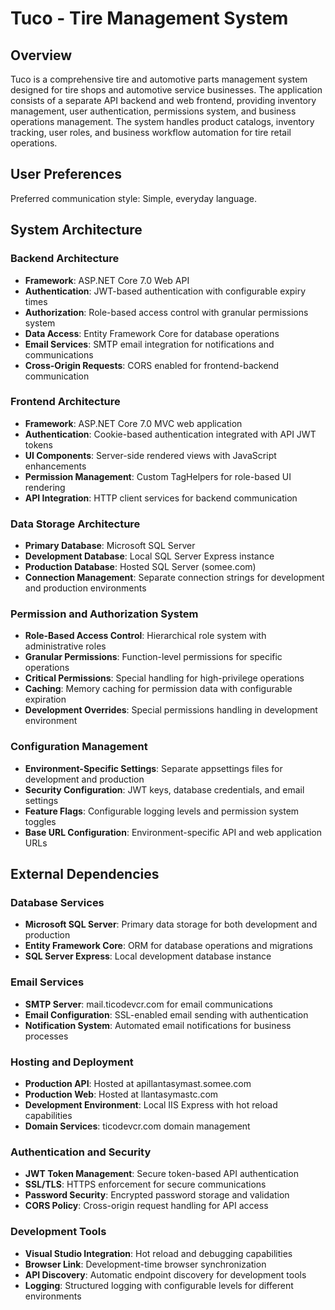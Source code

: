 # Tuco - Tire Management System

## Overview

Tuco is a comprehensive tire and automotive parts management system designed for tire shops and automotive service businesses. The application consists of a separate API backend and web frontend, providing inventory management, user authentication, permissions system, and business operations management. The system handles product catalogs, inventory tracking, user roles, and business workflow automation for tire retail operations.

## User Preferences

Preferred communication style: Simple, everyday language.

## System Architecture

### Backend Architecture
- **Framework**: ASP.NET Core 7.0 Web API
- **Authentication**: JWT-based authentication with configurable expiry times
- **Authorization**: Role-based access control with granular permissions system
- **Data Access**: Entity Framework Core for database operations
- **Email Services**: SMTP email integration for notifications and communications
- **Cross-Origin Requests**: CORS enabled for frontend-backend communication

### Frontend Architecture
- **Framework**: ASP.NET Core 7.0 MVC web application
- **Authentication**: Cookie-based authentication integrated with API JWT tokens
- **UI Components**: Server-side rendered views with JavaScript enhancements
- **Permission Management**: Custom TagHelpers for role-based UI rendering
- **API Integration**: HTTP client services for backend communication

### Data Storage Architecture
- **Primary Database**: Microsoft SQL Server
- **Development Database**: Local SQL Server Express instance
- **Production Database**: Hosted SQL Server (somee.com)
- **Connection Management**: Separate connection strings for development and production environments

### Permission and Authorization System
- **Role-Based Access Control**: Hierarchical role system with administrative roles
- **Granular Permissions**: Function-level permissions for specific operations
- **Critical Permissions**: Special handling for high-privilege operations
- **Caching**: Memory caching for permission data with configurable expiration
- **Development Overrides**: Special permissions handling in development environment

### Configuration Management
- **Environment-Specific Settings**: Separate appsettings files for development and production
- **Security Configuration**: JWT keys, database credentials, and email settings
- **Feature Flags**: Configurable logging levels and permission system toggles
- **Base URL Configuration**: Environment-specific API and web application URLs

## External Dependencies

### Database Services
- **Microsoft SQL Server**: Primary data storage for both development and production
- **Entity Framework Core**: ORM for database operations and migrations
- **SQL Server Express**: Local development database instance

### Email Services
- **SMTP Server**: mail.ticodevcr.com for email communications
- **Email Configuration**: SSL-enabled email sending with authentication
- **Notification System**: Automated email notifications for business processes

### Hosting and Deployment
- **Production API**: Hosted at apillantasymast.somee.com
- **Production Web**: Hosted at llantasymastc.com
- **Development Environment**: Local IIS Express with hot reload capabilities
- **Domain Services**: ticodevcr.com domain management

### Authentication and Security
- **JWT Token Management**: Secure token-based API authentication
- **SSL/TLS**: HTTPS enforcement for secure communications
- **Password Security**: Encrypted password storage and validation
- **CORS Policy**: Cross-origin request handling for API access

### Development Tools
- **Visual Studio Integration**: Hot reload and debugging capabilities
- **Browser Link**: Development-time browser synchronization
- **API Discovery**: Automatic endpoint discovery for development tools
- **Logging**: Structured logging with configurable levels for different environments